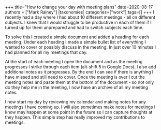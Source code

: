 +++
title="How to change your day with meeting plans"
date=2020-08-17
authors = ["Mark Rainey"]
[taxonomies]
categories=["work"]
tags=[]
+++
I recently had a day where I had about 10 different meetings - all on different subjects. I knew that I would struggle to be productive in each of them if I turned up for them unprepared and had to switch subjects each time. 
<!-- more -->

To solve this I created a simple document and added a heading for each meeting. Under each heading I made a simple bullet list of everything I wanted to cover or possibly discuss in the meeting. In just over 10 minutes I had planned for all my meetings that day. 

At the start of each meeting I open the document and as the meeting progresses I strike through each item (alt-shift 5 in Google Docs). I also add additional notes as it progresses. By the end I can see if there is anything I have missed and still need to cover. Once the meeting is over I cut the meeting notes and paste them at the bottom of the document - so not only do they help me in the meeting, I now have an archive of all my meeting notes.

I now start my day by reviewing my calendar and making notes for any meetings I have coming up. I will also sometimes make notes for meetings I know may happen at some point in the future so I can capture thoughts at they happen. This simple step has really improved my contributions to meetings.
